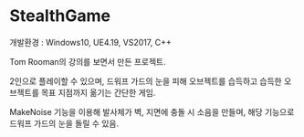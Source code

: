 # StealthGame

개발환경 : Windows10, UE4.19, VS2017, C++

Tom Rooman의 강의를 보면서 만든 프로젝트.

2인으로 플레이할 수 있으며, 드워프 가드의 눈을 피해 오브젝트를 습득하고 습득한 오브젝트를 목표 지점까지 옮기는 간단한 게임.

MakeNoise 기능을 이용해 발사체가 벽, 지면에 충돌 시 소음을 만들며, 해당 기능으로 드워프 가드의 눈을 돌릴 수 있음.
